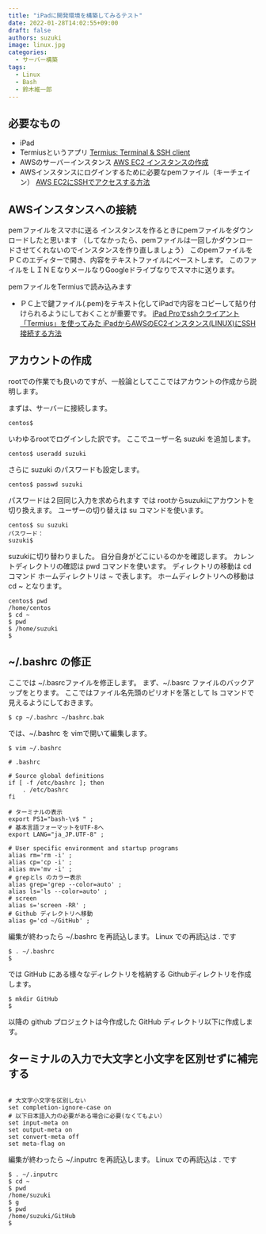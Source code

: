 ```yaml
---
title: "iPadに開発環境を構築してみるテスト"
date: 2022-01-28T14:02:55+09:00
draft: false
authors: suzuki
image: linux.jpg
categories:
  - サーバー構築
tags:
  - Linux
  - Bash
  - 鈴木維一郎
---
```


## 必要なもの
 - iPad
 - Termiusというアプリ
  [Termius: Terminal & SSH client](https://apps.apple.com/jp/app/termius-ssh-client/id549039908)
 - AWSのサーバーインスタンス
  [AWS EC2 インスタンスの作成](https://qiita.com/kanegoon/items/4bcdf5184cf1752eb44f)
 - AWSインスタンスにログインするために必要なpemファイル（キーチェイン）
 [AWS EC2にSSHでアクセスする方法](https://qiita.com/takuma-jpn/items/b2c04b7a271a4472a900)

## AWSインスタンスへの接続
pemファイルをスマホに送る
インスタンスを作るときにpemファイルをダウンロードしたと思います
（してなかったら、pemファイルは一回しかダウンロードさせてくれないのでインスタンスを作り直しましょう）
このpemファイルをＰＣのエディターで開き、内容をテキストファイルにペーストします。
このファイルをＬＩＮＥなりメールなりGoogleドライブなりでスマホに送ります。

pemファイルをTermiusで読み込みます
 - ＰＣ上で鍵ファイル(.pem)をテキスト化してiPadで内容をコピーして貼り付けられるようにしておくことが重要です。
[iPad Proでsshクライアント「Termius」を使ってみた
](https://tomikyblog.com/termiusを使ってみた)
[iPadからAWSのEC2インスタンス(LINUX)にSSH接続する方法](https://pkunallnet.com/pcinfo/apple/ipad-aws-linuxconnection/)


## アカウントの作成
rootでの作業でも良いのですが、一般論としてここではアカウントの作成から説明します。

まずは、サーバーに接続します。

```
centos$ 
```

いわゆるrootでログインした訳です。
ここでユーザー名 suzuki を追加します。

```
centos$ useradd suzuki
```

さらに suzuki のパスワードも設定します。

``` 
centos$ passwd suzuki
```

パスワードは２回同じ入力を求められます
では rootからsuzukiにアカウントを切り換えます。
ユーザーの切り替えは su コマンドを使います。

```
centos$ su suzuki
パスワード：
suzuki$ 
```

suzukiに切り替わりました。
自分自身がどこにいるのかを確認します。
カレントディレクトリの確認は pwd コマンドを使います。
ディレクトリの移動は cd コマンド
ホームディレクトリは ~ で表します。
ホームディレクトリへの移動は cd ~ となります。

```
centos$ pwd
/home/centos
$ cd ~ 
$ pwd 
$ /home/suzuki
$
```

## ~/.bashrc の修正
ここでは ~/.basrcファイルを修正します。
まず、~/.basrc ファイルのバックアップをとります。
ここではファイル名先頭のピリオドを落として ls コマンドで見えるようにしておきます。

```
$ cp ~/.bashrc ~/bashrc.bak
```

では、~/.bashrc を vimで開いて編集します。

```
$ vim ~/.bashrc
```

``` bash:~/.bashrc
# .bashrc

# Source global definitions
if [ -f /etc/bashrc ]; then
	. /etc/bashrc
fi

# ターミナルの表示
export PS1="bash-\v$ " ;
# 基本言語フォーマットをUTF-8へ
export LANG="ja_JP.UTF-8" ;

# User specific environment and startup programs
alias rm='rm -i' ;
alias cp='cp -i' ;
alias mv='mv -i' ;
# grepとls のカラー表示
alias grep='grep --color=auto' ;
alias ls='ls --color=auto' ;
# screen
alias s='screen -RR' ;
# Github ディレクトリへ移動
alias g='cd ~/GitHub' ;
```

編集が終わったら ~/.bashrc を再読込します。
Linux での再読込は . です

```
$ . ~/.bashrc
$ 
```

では GitHub にある様々なディレクトリを格納する Githubディレクトリを作成します。

```
$ mkdir GitHub
$ 
```

以降の github プロジェクトは今作成した GitHub ディレクトリ以下に作成します。

## ターミナルの入力で大文字と小文字を区別せずに補完する

``` bash:~/.inputrc

# 大文字小文字を区別しない
set completion-ignore-case on
# 以下日本語入力の必要がある場合に必要(なくてもよい）
set input-meta on
set output-meta on
set convert-meta off
set meta-flag on
```

編集が終わったら ~/.inputrc を再読込します。
Linux での再読込は . です

```
$ . ~/.inputrc
$ cd ~
$ pwd
/home/suzuki
$ g
$ pwd
/home/suzuki/GitHub
$
```



